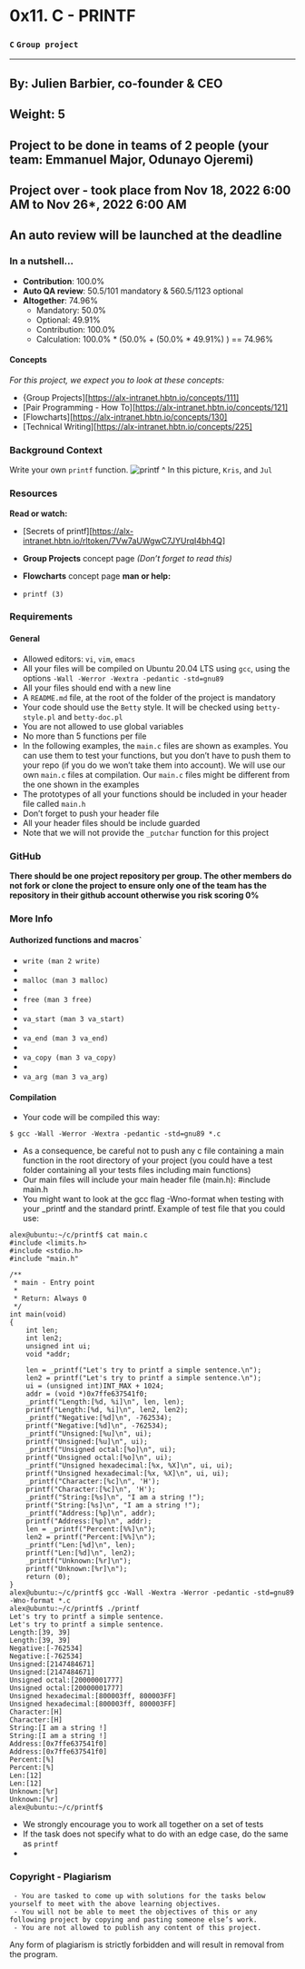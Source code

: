 #     0x11. C - PRINTF

###  `C` `Group project`

----
 By: Julien Barbier, co-founder & CEO
----
 Weight: 5
----
 Project to be done in teams of 2 people (your team: Emmanuel Major, Odunayo Ojeremi)
----
 Project over - took place from Nov 18, 2022 6:00 AM to Nov 26*, 2022 6:00 AM
----
 An auto review will be launched at the deadline
----
 
### **In a nutshell…**
   - **Contribution**: 100.0%
   - **Auto QA review**: 50.5/101 mandatory & 560.5/1123 optional
   - **Altogether**:  74.96%
      - Mandatory: 50.0%
      - Optional: 49.91%
      - Contribution: 100.0%
      - Calculation:  100.0% * (50.0% + (50.0% * 49.91%) )  == 74.96%
           

#### Concepts

_For this project, we expect you to look at these concepts:_
   - {Group Projects][https://alx-intranet.hbtn.io/concepts/111]
   - [Pair Programming - How To][https://alx-intranet.hbtn.io/concepts/121]
   - [Flowcharts][https://alx-intranet.hbtn.io/concepts/130]
   - [Technical Writing][https://alx-intranet.hbtn.io/concepts/225]


### Background Context
Write your own `printf` function.
![printf](https://user-images.githubusercontent.com/108129721/204089939-39bfb74c-ce53-4f95-8876-5553dfbd4649.png)
^ In this picture, `Kris`, and `Jul`

### Resources
**Read or watch:**

   - [Secrets of printf][https://alx-intranet.hbtn.io/rltoken/7Vw7aUWgwC7JYUrqI4bh4Q]
   - **Group Projects** concept page _(Don’t forget to read this)_
   - **Flowcharts** concept page
**man or help:**

   - `printf (3)`
   
###  Requirements
#### General
   - Allowed editors: `vi`, `vim`, `emacs`
   - All your files will be compiled on Ubuntu 20.04 LTS using `gcc`, using the options `-Wall -Werror -Wextra -pedantic -std=gnu89`
   - All your files should end with a new line
   - A `README.md` file, at the root of the folder of the project is mandatory
   - Your code should use the `Betty` style. It will be checked using `betty-style.pl` and `betty-doc.pl`
   - You are not allowed to use global variables
   - No more than 5 functions per file
   - In the following examples, the `main.c` files are shown as examples. You can use them to test your functions, but you don’t have to push them to your repo (if you do we won’t take them into account). We will use our own `main.c` files at compilation. Our `main.c` files might be different from the one shown in the examples
   - The prototypes of all your functions should be included in your header file called `main.h`
   - Don’t forget to push your header file
   - All your header files should be include guarded
   - Note that we will not provide the `_putchar` function for this project
   
### GitHub
**There should be one project repository per group. The other members do not fork or clone the project to ensure only one of the team has the repository in their github account otherwise you risk scoring 0%**

###  More Info
#### Authorized functions and macros`
   - `write (man 2 write)`
   - 
   - `malloc (man 3 malloc)`
   - 
   - `free (man 3 free)`
   - 
   - `va_start (man 3 va_start)`
   - 
   - `va_end (man 3 va_end)`
   - 
   - `va_copy (man 3 va_copy)`
   - 
   - `va_arg (man 3 va_arg)`

#### Compilation
   - Your code will be compiled this way:
```
$ gcc -Wall -Werror -Wextra -pedantic -std=gnu89 *.c
```
   - As a consequence, be careful not to push any c file containing a main function in the root directory of your project (you could have a test folder containing all  your tests files including main functions)
   - Our main files will include your main header file (main.h): #include main.h
   - You might want to look at the gcc flag -Wno-format when testing with your _printf and the standard printf. Example of test file that you could use:
   
```example
alex@ubuntu:~/c/printf$ cat main.c 
#include <limits.h>
#include <stdio.h>
#include "main.h"

/**
 * main - Entry point
 *
 * Return: Always 0
 */
int main(void)
{
    int len;
    int len2;
    unsigned int ui;
    void *addr;

    len = _printf("Let's try to printf a simple sentence.\n");
    len2 = printf("Let's try to printf a simple sentence.\n");
    ui = (unsigned int)INT_MAX + 1024;
    addr = (void *)0x7ffe637541f0;
    _printf("Length:[%d, %i]\n", len, len);
    printf("Length:[%d, %i]\n", len2, len2);
    _printf("Negative:[%d]\n", -762534);
    printf("Negative:[%d]\n", -762534);
    _printf("Unsigned:[%u]\n", ui);
    printf("Unsigned:[%u]\n", ui);
    _printf("Unsigned octal:[%o]\n", ui);
    printf("Unsigned octal:[%o]\n", ui);
    _printf("Unsigned hexadecimal:[%x, %X]\n", ui, ui);
    printf("Unsigned hexadecimal:[%x, %X]\n", ui, ui);
    _printf("Character:[%c]\n", 'H');
    printf("Character:[%c]\n", 'H');
    _printf("String:[%s]\n", "I am a string !");
    printf("String:[%s]\n", "I am a string !");
    _printf("Address:[%p]\n", addr);
    printf("Address:[%p]\n", addr);
    len = _printf("Percent:[%%]\n");
    len2 = printf("Percent:[%%]\n");
    _printf("Len:[%d]\n", len);
    printf("Len:[%d]\n", len2);
    _printf("Unknown:[%r]\n");
    printf("Unknown:[%r]\n");
    return (0);
}
alex@ubuntu:~/c/printf$ gcc -Wall -Wextra -Werror -pedantic -std=gnu89 -Wno-format *.c
alex@ubuntu:~/c/printf$ ./printf
Let's try to printf a simple sentence.
Let's try to printf a simple sentence.
Length:[39, 39]
Length:[39, 39]
Negative:[-762534]
Negative:[-762534]
Unsigned:[2147484671]
Unsigned:[2147484671]
Unsigned octal:[20000001777]
Unsigned octal:[20000001777]
Unsigned hexadecimal:[800003ff, 800003FF]
Unsigned hexadecimal:[800003ff, 800003FF]
Character:[H]
Character:[H]
String:[I am a string !]
String:[I am a string !]
Address:[0x7ffe637541f0]
Address:[0x7ffe637541f0]
Percent:[%]
Percent:[%]
Len:[12]
Len:[12]
Unknown:[%r]
Unknown:[%r]
alex@ubuntu:~/c/printf$
```
   - We strongly encourage you to work all together on a set of tests
   - If the task does not specify what to do with an edge case, do the same as `printf`
   - 
### Copyright - Plagiarism
     - You are tasked to come up with solutions for the tasks below yourself to meet with the above learning objectives.
     - You will not be able to meet the objectives of this or any following project by copying and pasting someone else’s work.
     - You are not allowed to publish any content of this project.
Any form of plagiarism is strictly forbidden and will result in removal from the program.
